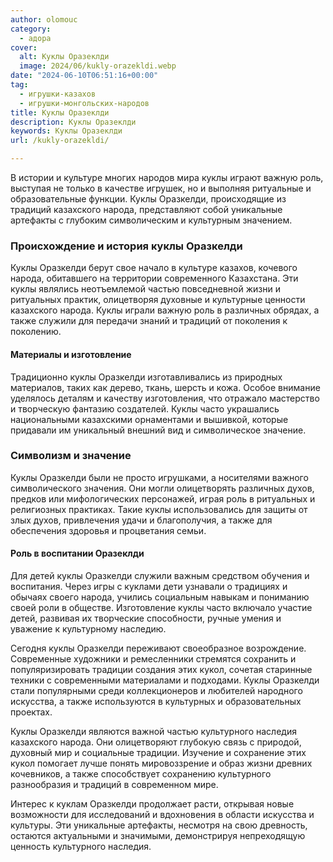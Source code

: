 ```yaml
---
author: olomouc
category:
  - адора
cover:
  alt: Куклы Оразеклди
  image: 2024/06/kukly-orazekldi.webp
date: "2024-06-10T06:51:16+00:00"
tag:
  - игрушки-казахов
  - игрушки-монгольских-народов
title: Куклы Оразеклди
description: Куклы Оразеклди
keywords: Куклы Оразеклди
url: /kukly-orazekldi/

---
```

В истории и культуре многих народов мира куклы играют важную роль, выступая не только в качестве игрушек, но и выполняя ритуальные и образовательные функции. Куклы Оразкелди, происходящие из традиций казахского народа, представляют собой уникальные артефакты с глубоким символическим и культурным значением.

### Происхождение и история куклы Оразкелди

Куклы Оразкелди берут свое начало в культуре казахов, кочевого народа, обитавшего на территории современного Казахстана. Эти куклы являлись неотъемлемой частью повседневной жизни и ритуальных практик, олицетворяя духовные и культурные ценности казахского народа. Куклы играли важную роль в различных обрядах, а также служили для передачи знаний и традиций от поколения к поколению.

#### Материалы и изготовление

Традиционно куклы Оразкелди изготавливались из природных материалов, таких как дерево, ткань, шерсть и кожа. Особое внимание уделялось деталям и качеству изготовления, что отражало мастерство и творческую фантазию создателей. Куклы часто украшались национальными казахскими орнаментами и вышивкой, которые придавали им уникальный внешний вид и символическое значение.

### Символизм и значение

Куклы Оразкелди были не просто игрушками, а носителями важного символического значения. Они могли олицетворять различных духов, предков или мифологических персонажей, играя роль в ритуальных и религиозных практиках. Такие куклы использовались для защиты от злых духов, привлечения удачи и благополучия, а также для обеспечения здоровья и процветания семьи.

#### Роль в воспитании Оразеклди

Для детей куклы Оразкелди служили важным средством обучения и воспитания. Через игры с куклами дети узнавали о традициях и обычаях своего народа, учились социальным навыкам и пониманию своей роли в обществе. Изготовление куклы часто включало участие детей, развивая их творческие способности, ручные умения и уважение к культурному наследию.

Сегодня куклы Оразкелди переживают своеобразное возрождение. Современные художники и ремесленники стремятся сохранить и популяризировать традиции создания этих кукол, сочетая старинные техники с современными материалами и подходами. Куклы Оразкелди стали популярными среди коллекционеров и любителей народного искусства, а также используются в культурных и образовательных проектах.

Куклы Оразкелди являются важной частью культурного наследия казахского народа. Они олицетворяют глубокую связь с природой, духовный мир и социальные традиции. Изучение и сохранение этих кукол помогает лучше понять мировоззрение и образ жизни древних кочевников, а также способствует сохранению культурного разнообразия и традиций в современном мире.

Интерес к куклам Оразкелди продолжает расти, открывая новые возможности для исследований и вдохновения в области искусства и культуры. Эти уникальные артефакты, несмотря на свою древность, остаются актуальными и значимыми, демонстрируя непреходящую ценность культурного наследия.
